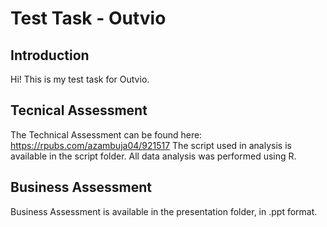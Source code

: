 # Test Task - Outvio

## Introduction

Hi! This is my test task for Outvio. 

## Tecnical Assessment

The Technical Assessment can be found here: https://rpubs.com/azambuja04/921517
The script used in analysis is available in the script folder. All data analysis was performed using R.

## Business Assessment

Business Assessment is available in the presentation folder, in .ppt format.
